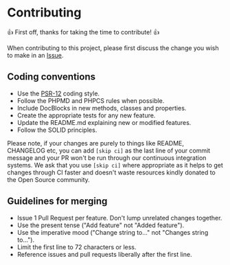 # Contributing

👍 First off, thanks for taking the time to contribute! 👍

When contributing to this project, please first discuss the change you wish to make in an [Issue](https://github.com/enricodias/smsdev-php/issues/new).

## Coding conventions

-   Use the [PSR-12](https://www.php-fig.org/psr/psr-12/) coding style.
-   Follow the PHPMD and PHPCS rules when possible.
-   Include DocBlocks in new methods, classes and properties.
-   Create the appropriate tests for any new feature.
-   Update the README.md explaining new or modified features.
-   Follow the SOLID principles.

Please note, if your changes are purely to things like README, CHANGELOG etc, you can add ```[skip ci]``` as the last line of your commit message and your PR won't be run through our continuous integration systems. We ask that you use ```[skip ci]``` where appropriate as it helps to get changes through CI faster and doesn't waste resources kindly donated to the Open Source community.

## Guidelines for merging

-   Issue 1 Pull Request per feature. Don't lump unrelated changes together.
-   Use the present tense ("Add feature" not "Added feature").
-   Use the imperative mood ("Change string to..." not "Changes string to...").
-   Limit the first line to 72 characters or less.
-   Reference issues and pull requests liberally after the first line.
